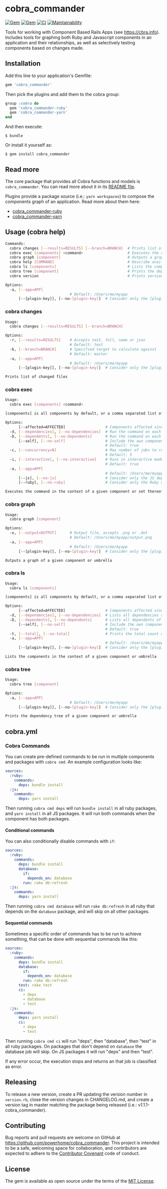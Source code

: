 # cobra_commander

[![Gem](https://img.shields.io/gem/dv/cobra_commander/stable.svg)](https://rubygems.org/gems/cobra_commander)
[![Gem](https://img.shields.io/gem/v/cobra_commander.svg)](https://rubygems.org/gems/cobra_commander)
[![CI](https://github.com/powerhome/cobra_commander/actions/workflows/ci.yml/badge.svg)](https://github.com/powerhome/cobra_commander/actions/workflows/ci.yml)
[![Maintainability](https://api.codeclimate.com/v1/badges/7fe0781c18f6923ab753/maintainability)](https://codeclimate.com/github/powerhome/cobra_commander/maintainability)

Tools for working with Component Based Rails Apps (see https://cbra.info). Includes tools for graphing both Ruby and Javascript components in an application and their relationships, as well as selectively testing components based on changes made.

## Installation

Add this line to your application's Gemfile:

```ruby
gem 'cobra_commander'
```

Then pick the plugins and add them to the cobra group:

```ruby
group :cobra do
  gem 'cobra_commander-ruby'
  gem 'cobra_commander-yarn'
end
```

And then execute:

    $ bundle

Or install it yourself as:

    $ gem install cobra_commander

## Read more

The core package that provides all Cobra functions and models is `cobra_commander`. You can read more about it in its [README file](https://github.com/powerhome/cobra_commander/blob/main/cobra_commander/docs/README.md).

Plugins provide a package source (i.e.: `yarn workspaces`) to compose the components graph of an application. Read more about them here:

  - [cobra_commander-ruby](https://github.com/powerhome/cobra_commander/blob/main/cobra_commander-ruby/docs/README.md)
  - [cobra_commander-yarn](https://github.com/powerhome/cobra_commander/blob/main/cobra_commander-yarn/docs/README.md)

## Usage (cobra help)

```bash
Commands:
  cobra changes [--results=RESULTS] [--branch=BRANCH]  # Prints list of changed files
  cobra exec [components] <command>                    # Executes the command in the context of a given component or set thereof. Defaults to all components.
  cobra graph [component]                              # Outputs a graph of a given component or umbrella
  cobra help [COMMAND]                                 # Describe available commands or one specific command
  cobra ls [components]                                # Lists the components in the context of a given component or umbrella
  cobra tree [component]                               # Prints the dependency tree of a given component or umbrella
  cobra version                                        # Prints version

Options:
  -a, [--app=APP]
                             # Default: /Users/me/myapp
      [--[plugin-key]], [--no-[plugin-key]]  # Consider only the [plugin] dependency graph
```

### cobra changes

```sh
Usage:
  cobra changes [--results=RESULTS] [--branch=BRANCH]

Options:
  -r, [--results=RESULTS]    # Accepts test, full, name or json
                             # Default: test
  -b, [--branch=BRANCH]      # Specified target to calculate against
                             # Default: master
  -a, [--app=APP]
                             # Default: /Users/me/myapp
      [--[plugin-key]], [--no-[plugin-key]]  # Consider only the [plugin] dependency graph

Prints list of changed files
```

### cobra exec

```sh
Usage:
  cobra exec [components] <command>

[components] is all components by default, or a comma separated list of component names (no spaces between)

Options:
      [--affected=AFFECTED]                  # Components affected since given branch [default: main]
  -d, [--dependencies], [--no-dependencies]  # Run the command on each dependency of a given component
  -D, [--dependents], [--no-dependents]      # Run the command on each dependent of a given component
      [--self], [--no-self]                  # Include the own component
                                             # Default: true
  -c, [--concurrency=N]                      # Max number of jobs to run concurrently
                                             # Default: 5
  -i, [--interactive], [--no-interactive]    # Runs in interactive mode to allow the user to inspect the output of each component
                                             # Default: true
  -a, [--app=APP]
                                             # Default: /Users/me/myapp
      [--js], [--no-js]                      # Consider only the JS dependency graph
      [--ruby], [--no-ruby]                  # Consider only the Ruby dependency graph

Executes the command in the context of a given component or set thereof. Defaults to all components.
```

### cobra graph

```sh
Usage:
  cobra graph [component]

Options:
  -o, [--output=OUTPUT]      # Output file, accepts .png or .dot
                             # Default: /Users/me/myapp/output.png
  -a, [--app=APP]
                             # Default: /Users/me/myapp
      [--[plugin-key]], [--no-[plugin-key]]  # Consider only the [plugin] dependency graph

Outputs a graph of a given component or umbrella
```

### cobra ls

```sh
Usage:
  cobra ls [components]

[components] is all components by default, or a comma separated list of component names (no spaces between)

Options:
      [--affected=AFFECTED]                  # Components affected since given branch [default: main]
  -d, [--dependencies], [--no-dependencies]  # Lists all dependencies of a given component
  -D, [--dependents], [--no-dependents]      # Lists all dependents of a given component
      [--self], [--no-self]                  # Include the own component
                                             # Default: true
  -t, [--total], [--no-total]                # Prints the total count of components
  -a, [--app=APP]
                                             # Default: /Users/me/myapp
      [--[plugin-key]], [--no-[plugin-key]]  # Consider only the [plugin] dependency graph

Lists the components in the context of a given component or umbrella
```

### cobra tree

```sh
Usage:
  cobra tree [component]

Options:
  -a, [--app=APP]
                             # Default: /Users/me/myapp
      [--[plugin-key]], [--no-[plugin-key]]  # Consider only the [plugin] dependency graph

Prints the dependency tree of a given component or umbrella
```

## cobra.yml

### Cobra Commands

You can create pre-defined commands to be run in multiple components and packages with `cobra cmd`. An example configuration looks like:

```yaml
sources:
  :ruby:
    commands:
      deps: bundle install
  :js:
    commands:
      deps: yarn install
```

Then running `cobra cmd deps` will run `bundle install` in all ruby packages, and `yarn install` in all JS packages. It will run both commands when the component has both packages.

#### Conditional commands

You can also conditionally disable commands with `if`:

```yaml
sources:
  :ruby:
    commands:
      deps: bundle install
      database:
        if:
          depends_on: database
        run: rake db:refresh
  :js:
    commands:
      deps: yarn install
```

Then running `cobra cmd database` will run `rake db:refresh` in all ruby that depends on the `database` package, and will skip on all other packages.

#### Sequential commands

Sometimes a specific order of commands has to be run to achieve something, that can be done with sequential commands like this:

```yaml
sources:
  :ruby:
    commands:
      deps: bundle install
      database:
        if:
          depends_on: database
        run: rake db:refresh
      test: rake test
      ci:
        - deps
        - database
        - test
  :js:
    commands:
      deps: yarn install
      ci:
        - deps
        - test
```

Then running `cobra cmd ci` will run "deps", then "database", then "test" in all ruby packages. On packages that don't depend on `database` the database job will skip. On JS packages it will run "deps" and then "test".

If any error occur, the execution stops and returns an that job is classified as error.

## Releasing

To release a new version, create a PR updating the version number in `version.rb`, close the version changes in CHANGELOG.md, and create a version tag in master matching the package being released (i.e.: v1.1.1-cobra_commander).

## Contributing

Bug reports and pull requests are welcome on GitHub at https://github.com/powerhome/cobra_commander. This project is intended to be a safe, welcoming space for collaboration, and contributors are expected to adhere to the [Contributor Covenant](http://contributor-covenant.org) code of conduct.

## License

The gem is available as open source under the terms of the [MIT License](http://opensource.org/licenses/MIT).
